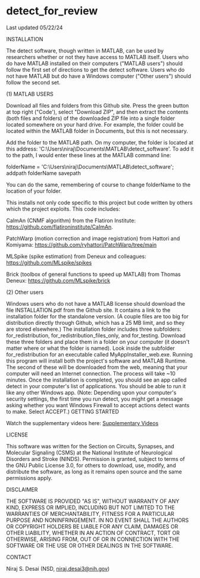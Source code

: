# detect_for_review
Last updated 05/22/24

INSTALLATION

The detect software, though written in MATLAB, can be used by researchers whether or not they have access to MATLAB itself. Users who do have MATLAB installed on their computers ("MATLAB users") should follow the first set of directions to get the detect software. Users who do not have MATLAB but do have a Windows computer ("Other users") should follow the second set.

(1) MATLAB USERS

Download all files and folders from this Github site. Press the green button at top right ("Code'), select "Download ZIP", and then extract the contents (both files and folders) of the downloaded ZIP file into a single folder located somewhere on your hard drive. For example, the folder could be located within the MATLAB folder in Documents, but this is not necessary.

Add the folder to the MATLAB path. On my computer, the folder is located at this address: 'C:\Users\niraj\Documents\MATLAB\detect_software'. To add it to the path, I would enter these lines at the MATLAB command line:

folderName = 'C:\Users\niraj\Documents\MATLAB\detect_software';
addpath folderName
savepath

You can do the same, remembering of course to change folderName to the location of your folder.

This installs not only code specific to this project but code written by others which the project exploits. This code includes:

CaImAn (CNMF algorithm) from the Flatiron Institute: https://github.com/flatironinstitute/CaImAn.

PatchWarp (motion correction and image registration) from Hattori and Komiyama: https://github.com/ryhattori/PatchWarp/tree/main 

MLSpike (spike estimation) from Deneux and colleagues: https://github.com/MLspike/spikes 

Brick (toolbox of general functions to speed up MATLAB) from Thomas Deneux: https://github.com/MLspike/brick 


(2) Other users

Windows users who do not have a MATLAB license should download the file INSTALLATION.pdf from the Github site. It contains a link to the installation folder for the standalone version. (A couple files are too big for distribution directly through Github, which has a 25 MB limit, and so they are stored elsewhere.) The installation folder includes three subfolders: for_redistribution, for_redistribution_files_only, and for_testing. Download these three folders and place them in a folder on your computer (it doesn't matter where or what the folder is named).
Look inside the subfolder for_redistribution for an executable called MyAppInstaller_web.exe. Running this program will install both the project's software and MATLAB Runtime. The second of these will be downloaded from the web, meaning that your computer will need an Internet connection. The process will take ~10 minutes. 
Once the installation is completed, you should see an app called detect in your computer's list of applications. You should be able to run it like any other Windows app. (Note: Depending upon your computer's security settings, the first time you run detect, you might get a message asking whether you want Windows Firewall to accept actions detect wants to make. Select ACCEPT.) 
GETTING STARTED

Watch the supplementary videos here:   [Supplementary Videos](https://gcc02.safelinks.protection.outlook.com/?url=https%3A%2F%2Fnih-my.sharepoint.com%2F%3Af%3A%2Fg%2Fpersonal%2Fdesainis_nih_gov%2FEuKiVyz5UBFMjg8CoVzx94ABetN5-nSipYkW2NRpmuuRjw%3Fe%3DVEelZf&data=05%7C02%7Cniraj.desai3%40nih.gov%7C0d5097423c0f46f58b5908dc49267e4b%7C14b77578977342d58507251ca2dc2b06%7C0%7C0%7C638465676890386203%7CUnknown%7CTWFpbGZsb3d8eyJWIjoiMC4wLjAwMDAiLCJQIjoiV2luMzIiLCJBTiI6Ik1haWwiLCJXVCI6Mn0%3D%7C0%7C%7C%7C&sdata=3MrAywGqzQw%2B9m50b1SS0LKGu4VB1KOwMDiVaVjtqA0%3D&reserved=0)


LICENSE

This software was written for the Section on Circuits, Synapses, and Molecular Signaling (CSMS) at the National Institute of Neurological Disorders and Stroke (NINDS). Permission is granted, subject to terms of the GNU Public License 3.0, for others to download, use, modify, and distribute the software, as long as it remains open source and the same permissions apply. 


DISCLAIMER

THE SOFTWARE IS PROVIDED "AS IS", WITHOUT WARRANTY OF ANY KIND, EXPRESS
OR IMPLIED, INCLUDING BUT NOT LIMITED TO THE WARRANTIES OF 
MERCHANTABILITY, FITNESS FOR A PARTICULAR PURPOSE AND NONINFRINGEMENT. 
IN NO EVENT SHALL THE AUTHORS OR COPYRIGHT HOLDERS BE LIABLE FOR ANY 
CLAIM, DAMAGES OR OTHER LIABILITY, WHETHER IN AN ACTION OF CONTRACT, TORT
OR OTHERWISE, ARISING FROM, OUT OF OR IN CONNECTION WITH THE SOFTWARE OR 
THE USE OR OTHER DEALINGS IN THE SOFTWARE.


CONTACT

Niraj S. Desai (NSD, niraj.desai3@nih.gov)
